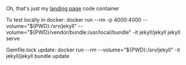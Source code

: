 Oh, that's just my [landing page](https://howanski.github.io) code container

To test locally in docker: 
docker run --rm -p 4000:4000 --volume="${PWD}:/srv/jekyll" --volume="${PWD}/vendor/bundle:/usr/local/bundle" -it jekyll/jekyll jekyll serve

Gemfile.lock update:
docker run --rm --volume="${PWD}:/srv/jekyll" -it jekyll/jekyll bundle update
